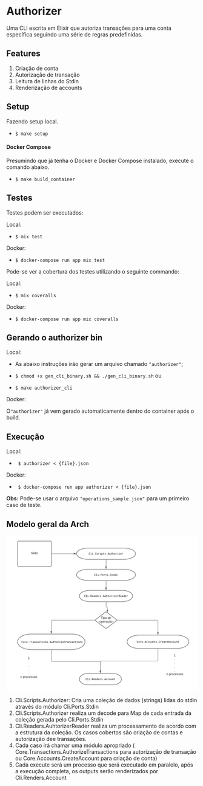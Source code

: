 # Authorizer
 Uma CLI escrita em Elixir  que autoriza transações para uma conta específica seguindo uma
série de regras predefinidas.

## Features
  
1. Criação de conta
2. Autorização de transação
3. Leitura de linhas do Stdin
4. Renderização de accounts

## Setup

Fazendo setup local.

- ```$ make setup```

#### Docker Compose

Presumindo que já tenha o Docker e Docker Compose instalado, execute o comando abaixo.  

- ```$ make build_container```

## Testes

Testes podem ser executados:

Local:

- ```$ mix test```

Docker:
- ```$ docker-compose run app mix test```

Pode-se ver a cobertura dos testes utilizando o seguinte commando:

Local:

- ```$ mix coveralls```

Docker:

- ```$ docker-compose run app mix coveralls```

## Gerando o authorizer bin
Local:
- As abaixo instruções irão gerar um arquivo chamado `"authorizer"`;

- ```$ chmod +x gen_cli_binary.sh && ./gen_cli_binary.sh```
ou 
- ```$ make authorizer_cli```

Docker: 
 
 O`"authorizer"` já vem gerado automaticamente dentro do container após o build.

## Execução
Local: 
- ``` $ authorizer < {file}.json```

Docker:
- ``` $ docker-compose run app authorizer < {file}.json```

**Obs:**
Pode-se usar o arquivo `"operations_sample.json"` para um primeiro caso de teste.

## Modelo geral da Arch
[comment]: <> (A imagem pode ser visualizada localmente acessando arquivo assets/images/arch.png)
![Arch_ER](https://github.com/gabrielangelo/authorizer/blob/master/assets/images/arch.png)

 1. Cli.Scripts.Authorizer: Cria uma coleção de dados (strings) lidas do stdin através do módulo Cli.Ports.Stdin
 2. Cli.Scripts.Authorizer realiza um decode para Map de cada entrada da coleção gerada pelo Cli.Ports.Stdin
 3. Cli.Readers.AuhtorizerReader realiza um processamento de acordo com a estrutura da coleção. Os casos cobertos são criação de contas e autorização dee transações.
 4. Cada caso irá chamar uma módulo apropriado (  Core.Transactions.AuthorizeTransactions para autorização de transação ou Core.Accounts.CreateAccount para criação de conta)
 5. Cada execute será um processo que será executado em paralelo, após a execução completa, os outputs serão renderizados por Cli.Renders.Account

